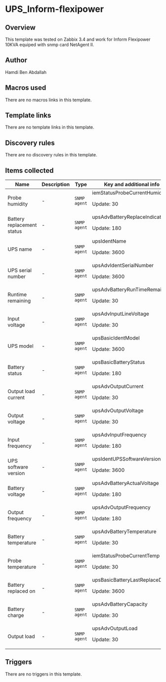 # UPS_Inform-flexipower

## Overview

This template was tested on Zabbix 3.4 and work for Inform Flexipower 10KVA equiped with snmp card NetAgent II. 


 


 



## Author

Hamdi Ben Abdallah

## Macros used

There are no macros links in this template.

## Template links

There are no template links in this template.

## Discovery rules

There are no discovery rules in this template.

## Items collected

|Name|Description|Type|Key and additional info|
|----|-----------|----|----|
|Probe humidity|<p>-</p>|`SNMP agent`|iemStatusProbeCurrentHumid<p>Update: 30</p>|
|Battery replacement status|<p>-</p>|`SNMP agent`|upsAdvBatteryReplaceIndicator<p>Update: 180</p>|
|UPS name|<p>-</p>|`SNMP agent`|upsIdentName<p>Update: 3600</p>|
|UPS serial number|<p>-</p>|`SNMP agent`|upsAdvIdentSerialNumber<p>Update: 3600</p>|
|Runtime remaining|<p>-</p>|`SNMP agent`|upsAdvBatteryRunTimeRemaining<p>Update: 30</p>|
|Input voltage|<p>-</p>|`SNMP agent`|upsAdvInputLineVoltage<p>Update: 30</p>|
|UPS model|<p>-</p>|`SNMP agent`|upsBasicIdentModel<p>Update: 3600</p>|
|Battery status|<p>-</p>|`SNMP agent`|upsBasicBatteryStatus<p>Update: 180</p>|
|Output load current|<p>-</p>|`SNMP agent`|upsAdvOutputCurrent<p>Update: 30</p>|
|Output voltage|<p>-</p>|`SNMP agent`|upsAdvOutputVoltage<p>Update: 30</p>|
|Input frequency|<p>-</p>|`SNMP agent`|upsAdvInputFrequency<p>Update: 180</p>|
|UPS software version|<p>-</p>|`SNMP agent`|upsIdentUPSSoftwareVersion<p>Update: 3600</p>|
|Battery voltage|<p>-</p>|`SNMP agent`|upsAdvBatteryActualVoltage<p>Update: 180</p>|
|Output frequency|<p>-</p>|`SNMP agent`|upsAdvOutputFrequency<p>Update: 180</p>|
|Battery temperature|<p>-</p>|`SNMP agent`|upsAdvBatteryTemperature<p>Update: 30</p>|
|Probe temperature|<p>-</p>|`SNMP agent`|iemStatusProbeCurrentTemp<p>Update: 30</p>|
|Battery replaced on|<p>-</p>|`SNMP agent`|upsBasicBatteryLastReplaceDate<p>Update: 3600</p>|
|Battery charge|<p>-</p>|`SNMP agent`|upsAdvBatteryCapacity<p>Update: 30</p>|
|Output load|<p>-</p>|`SNMP agent`|upsAdvOutputLoad<p>Update: 30</p>|
## Triggers

There are no triggers in this template.

